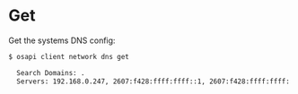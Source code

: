 # Get

Get the systems DNS config:

```bash
$ osapi client network dns get

  Search Domains: .
  Servers: 192.168.0.247, 2607:f428:ffff:ffff::1, 2607:f428:ffff:ffff::2
```
